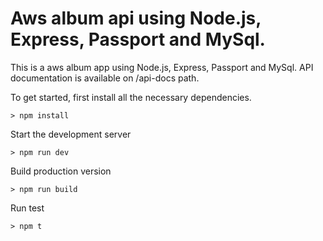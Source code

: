 # Aws album api using Node.js, Express, Passport and MySql.

This is a aws album app using Node.js, Express, Passport and MySql.
API documentation is available on /api-docs path.


To get started, first install all the necessary dependencies.
```
> npm install
```

Start the development server
```
> npm run dev
```

Build production version
```
> npm run build
```

Run test
```
> npm t
```
